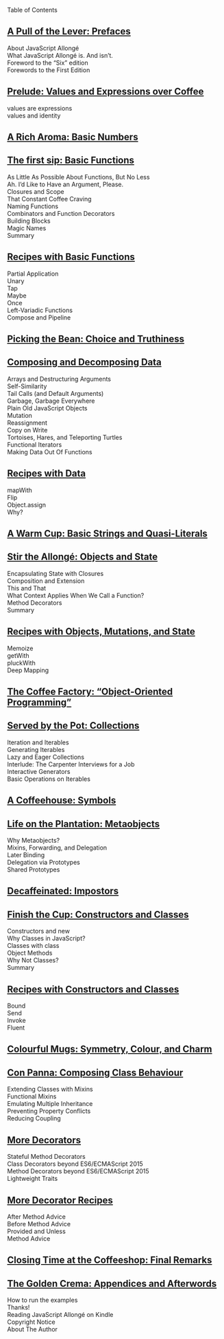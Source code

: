 Table of Contents   
## [A Pull of the Lever: Prefaces](markdown/book_1_preface.md)   
About JavaScript Allongé   
What JavaScript Allongé is. And isn’t.   
Foreword to the “Six” edition   
Forewords to the First Edition   
## [Prelude: Values and Expressions over Coffee](markdown/book_2_prelude.md)   
values are expressions   
values and identity   
## [A Rich Aroma: Basic Numbers](markdown/)   
## [The first sip: Basic Functions](markdown/)   
As Little As Possible About Functions, But No Less   
Ah. I’d Like to Have an Argument, Please.   
Closures and Scope   
That Constant Coffee Craving   
Naming Functions   
Combinators and Function Decorators   
Building Blocks   
Magic Names   
Summary   
## [Recipes with Basic Functions](markdown/)   
Partial Application   
Unary   
Tap   
Maybe   
Once   
Left-Variadic Functions   
Compose and Pipeline   
## [Picking the Bean: Choice and Truthiness](markdown/)   
## [Composing and Decomposing Data](markdown/)   
Arrays and Destructuring Arguments   
Self-Similarity   
Tail Calls (and Default Arguments)   
Garbage, Garbage Everywhere   
Plain Old JavaScript Objects   
Mutation   
Reassignment   
Copy on Write   
Tortoises, Hares, and Teleporting Turtles   
Functional Iterators   
Making Data Out Of Functions   
## [Recipes with Data](markdown/)   
mapWith   
Flip   
Object.assign   
Why?   
## [A Warm Cup: Basic Strings and Quasi-Literals](markdown/)   
## [Stir the Allongé: Objects and State](markdown/)   
Encapsulating State with Closures   
Composition and Extension   
This and That   
What Context Applies When We Call a Function?   
Method Decorators   
Summary   
## [Recipes with Objects, Mutations, and State](markdown/)   
Memoize   
getWith   
pluckWith   
Deep Mapping   
## [The Coffee Factory: “Object-Oriented Programming”](markdown/)   
## [Served by the Pot: Collections](markdown/)   
Iteration and Iterables   
Generating Iterables   
Lazy and Eager Collections   
Interlude: The Carpenter Interviews for a Job   
Interactive Generators   
Basic Operations on Iterables   
## [A Coffeehouse: Symbols](markdown/)   
## [Life on the Plantation: Metaobjects](markdown/)   
Why Metaobjects?   
Mixins, Forwarding, and Delegation      
Later Binding    
Delegation via Prototypes   
Shared Prototypes   
## [Decaffeinated: Impostors](markdown/)   
## [Finish the Cup: Constructors and Classes](markdown/)   
Constructors and new   
Why Classes in JavaScript?   
Classes with class   
Object Methods   
Why Not Classes?   
Summary   
## [Recipes with Constructors and Classes](markdown/)   
Bound   
Send   
Invoke   
Fluent   
## [Colourful Mugs: Symmetry, Colour, and Charm](markdown/)   
## [Con Panna: Composing Class Behaviour](markdown/)   
Extending Classes with Mixins   
Functional Mixins   
Emulating Multiple Inheritance   
Preventing Property Conflicts   
Reducing Coupling   
## [More Decorators](markdown/)   
Stateful Method Decorators   
Class Decorators beyond ES6/ECMAScript 2015   
Method Decorators beyond ES6/ECMAScript 2015   
Lightweight Traits   
## [More Decorator Recipes](markdown/)   
After Method Advice   
Before Method Advice   
Provided and Unless   
Method Advice   
## [Closing Time at the Coffeeshop: Final Remarks](markdown/book_3_closing-time.md)   
## [The Golden Crema: Appendices and Afterwords](markdown/book_4_appendices.md)   
How to run the examples   
Thanks!   
Reading JavaScript Allongé on Kindle   
Copyright Notice   
About The Author   
